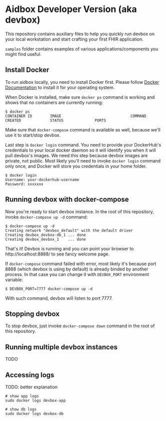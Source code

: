 # Aidbox Developer Version (aka devbox)

This repository contains auxiliary files to help you quickly run
devbox on your local workstation and start crafting your first FHIR
application.

`samples` folder contains examples of various applications/components
you might find useful.

## Install Docker

To run aidbox locally, you need to install Docker first. Please follow
[Docker Documentation](https://docs.docker.com/install/) to install it
for your operating system.

When Docker is installed, make sure `docker ps` command is working and
shows that no containers are currently running:

    $ docker ps
    CONTAINER ID        IMAGE                               COMMAND            CREATED             STATUS              PORTS

Make sure that `docker-compose` command is available as well, because
we'll use it to start/stop devbox.

Last step is `docker login` command. You need to provide your
DockerHub's credentials to your local docker daemon so it will
identify you when it will pull devbox's images. We need this step
because devbox images are private, not public. Most likely you'll need
to invoke `docker login` command only once, and Docker will store you
credentials in your home folder.

    $ docker login
    Username: your-dockerhub-username
    Password: xxxxxxx

## Running devbox with docker-compose

Now you're ready to start devbox instance. In the root of this
repository, invoke `docker-compose up -d` command:

    $ docker-compose up -d
    Creating network "devbox_default" with the default driver
    Creating devbox_devbox-db_1 ... done
    Creating devbox_devbox_1    ... done

That's it! Devbox is running and you can point your browser to
http://localhost:8888/ to see fancy welcome page.

If `docker-compose` command failed with error, most likely it's
because port 8888 (which devbox is using by default) is already binded
by another process. In that case you can change it with `DEVBOX_PORT`
environment variable:

    $ DEVBOX_PORT=7777 docker-compose up -d

With such command, devbox will listen to port 7777.

## Stopping devbox

To stop devbox, just invoke `docker-compose down` command in the root
of this repository.

## Running multiple devbox instances

TODO

## Accessing logs

TODO: better explanation

```
# show app logs
sudo docker logs devbox-app

# show db logs
sudo docker logs devbox-db
```
